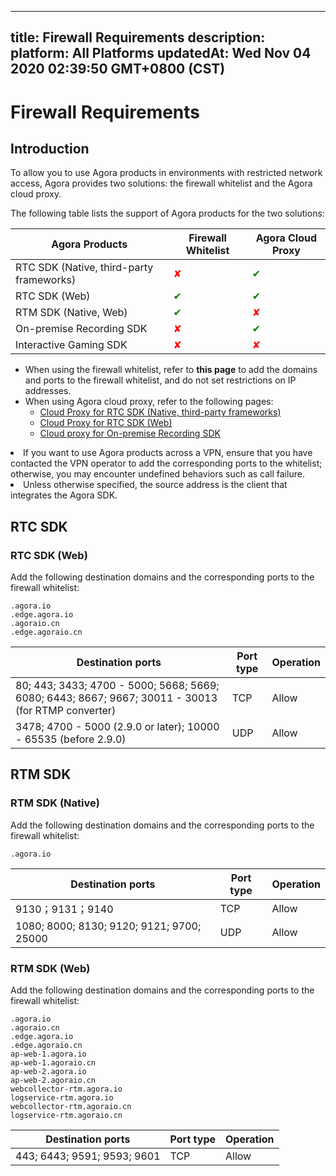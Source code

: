 
---
title: Firewall Requirements
description: 
platform: All Platforms
updatedAt: Wed Nov 04 2020 02:39:50 GMT+0800 (CST)
---
# Firewall Requirements
## Introduction

To allow you to use Agora products in environments with restricted network access, Agora provides two solutions: the firewall whitelist and the Agora cloud proxy.

The following table lists the support of Agora products for the two solutions:

|Agora Products| Firewall Whitelist|Agora Cloud Proxy|
|---------|-------------------|------------------|
|RTC SDK (Native, third-party frameworks) | <font color="red">✘ | <font color="green">✔ |
|RTC SDK (Web) | <font color="green">✔ | <font color="green">✔|
|RTM SDK (Native, Web)|<font color="green"> ✔ | <font color="red">✘ |
|On-premise Recording SDK| <font color="red">✘ | <font color="green">✔ |
|Interactive Gaming SDK | <font color="red">✘ | <font color="red">✘ |

- When using the firewall whitelist, refer to **this page** to add the domains and ports to the firewall whitelist, and do not set restrictions on IP addresses.
- When using Agora cloud proxy, refer to the following pages:
    - [Cloud Proxy for RTC SDK (Native, third-party frameworks)](../../en/Agora%20Platform/cloudproxy_native.md)
    - [Cloud Proxy for RTC SDK (Web) ](../../en/Agora%20Platform/cloud_proxy_web.md)
    - [Cloud proxy for On-premise Recording SDK](../../en/Agora%20Platform/cloudproxy_recording.md)

<div class="alert note"><li>If you want to use Agora products across a VPN, ensure that you have contacted the VPN operator to add the corresponding ports to the whitelist; otherwise, you may encounter undefined behaviors such as call failure. </li><li>Unless otherwise specified, the source address is the client that integrates the Agora SDK. </li></div>

## RTC SDK

### RTC SDK (Web)

Add the following destination domains and the corresponding ports to the firewall whitelist:

```
.agora.io
.edge.agora.io
.agoraio.cn
.edge.agoraio.cn
```

| Destination ports | Port type | Operation |
| ---------- | ------------------------------------------------ | -----------------|
| 80; 443; 3433; 4700 - 5000; 5668; 5669; 6080; 6443; 8667; 9667; 30011 - 30013 (for RTMP converter)| TCP              |  Allow |
| 3478; 4700 - 5000 (2.9.0 or later); 10000 - 65535 (before 2.9.0)   |  UDP  | Allow |

## RTM SDK

### RTM SDK (Native)

Add the following destination domains and the corresponding ports to the firewall whitelist:

```
.agora.io
```

| Destination ports | Port type | Operation |
| ---------- | ------------------------------------------------ | -----------------|
| 9130；9131；9140	    | TCP              |  Allow |
| 1080; 8000; 8130; 9120; 9121; 9700; 25000	   |  UDP  | Allow |

### RTM SDK (Web)

Add the following destination domains and the corresponding ports to the firewall whitelist:

```
.agora.io
.agoraio.cn
.edge.agora.io
.edge.agoraio.cn
ap-web-1.agora.io
ap-web-1.agoraio.cn
ap-web-2.agora.io
ap-web-2.agoraio.cn
webcollector-rtm.agora.io
logservice-rtm.agora.io
webcollector-rtm.agoraio.cn
logservice-rtm.agoraio.cn
```

| Destination ports | Port type | Operation |
| ---------- | ------------------------------------------------ | -----------------|
| 443; 6443; 9591; 9593; 9601	    | TCP              |  Allow |
